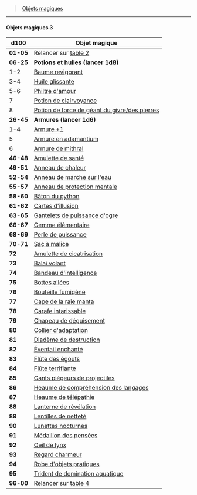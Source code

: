 ﻿---
!GenericItem
Id: magicitems_hd.md#objets-magiques-3
ParentLink: magicitems_hd.md#objets-magiques
Name: Objets magiques 3
ParentName: Objets magiques
NameLevel: 4
Attributes:
  Name: Objets magiques 3
  Markdown: >+
    #### <!--Name-->Objets magiques 3<!--/Name-->


    |d100|Objet magique|

    |---|---|

    |**01-05**|Relancer sur [table 2](hd_magicitems_objets_magiques_2.md)|

    |**06-25**|**Potions et huiles (lancer 1d8)**|

    |1-2|[Baume revigorant](hd_magicitems_az_baume_revigorant.md)|

    |3-4|[Huile glissante](hd_magicitems_az_huile_glissante.md)|

    |5-6|[Philtre d'amour](hd_magicitems_az_philtre_damour.md)|

    |7|[Potion de clairvoyance](hd_magicitems_az_potion_de_clairvoyance.md)|

    |8|[Potion de force de géant du givre/des pierres](hd_magicitems_az_potion_de_force_de_geant.md)|

    |**26-45**|**Armures (lancer 1d6)**|

    |1-4|[Armure +1](hd_magicitems_az_armure_1_2_ou_3.md)|

    |5|[Armure en adamantium](hd_magicitems_az_armure_en_adamantium.md)|

    |6|[Armure de mithral](hd_magicitems_az_armure_de_mithral.md)|

    |**46-48**|[Amulette de santé](hd_magicitems_az_amulette_de_sante.md)|

    |**49-51**|[Anneau de chaleur](hd_magicitems_az_anneau_de_chaleur.md)|

    |**52-54**|[Anneau de marche sur l'eau](hd_magicitems_az_anneau_de_marche_sur_leau.md)|

    |**55-57**|[Anneau de protection mentale](hd_magicitems_az_anneau_de_protection_mentale.md)|

    |**58-60**|[Bâton du python](hd_magicitems_az_baton_du_python.md)|

    |**61-62**|[Cartes d'illusion](hd_magicitems_az_cartes_dillusion.md)|

    |**63-65**|[Gantelets de puissance d'ogre](hd_magicitems_az_gantelets_de_puissance_dogre.md)|

    |**66-67**|[Gemme élémentaire](hd_magicitems_az_gemme_elementaire.md)|

    |**68-69**|[Perle de puissance](hd_magicitems_az_perle_de_puissance.md)|

    |**70-71**|[Sac à malice](hd_magicitems_az_sac_a_malice.md)|

    |**72**|[Amulette de cicatrisation](hd_magicitems_az_amulette_de_cicatrisation.md)|

    |**73**|[Balai volant](hd_magicitems_az_balai_volant.md)|

    |**74**|[Bandeau d'intelligence](hd_magicitems_az_bandeau_dintelligence.md)|

    |**75**|[Bottes ailées](hd_magicitems_az_bottes_ailees.md)|

    |**76**|[Bouteille fumigène](hd_magicitems_az_bouteille_fumigene.md)|

    |**77**|[Cape de la raie manta](hd_magicitems_az_cape_de_la_raie_manta.md)|

    |**78**|[Carafe intarissable](hd_magicitems_az_carafe_intarissable.md)|

    |**79**|[Chapeau de déguisement](hd_magicitems_az_chapeau_de_deguisement.md)|

    |**80**|[Collier d'adaptation](hd_magicitems_az_collier_dadaptation.md)|

    |**81**|[Diadème de destruction](hd_magicitems_az_diademe_de_destruction.md)|

    |**82**|[Éventail enchanté](hd_magicitems_az_eventail_enchante.md)|

    |**83**|[Flûte des égouts](hd_magicitems_az_flute_des_egouts.md)|

    |**84**|[Flûte terrifiante](hd_magicitems_az_flute_terrifiante.md)|

    |**85**|[Gants piégeurs de projectiles](hd_magicitems_az_gants_piegeurs_de_projectiles.md)|

    |**86**|[Heaume de compréhension des langages](hd_magicitems_az_heaume_de_comprehension_des_langages.md)|

    |**87**|[Heaume de télépathie](hd_magicitems_az_heaume_de_telepathie.md)|

    |**88**|[Lanterne de révélation](hd_magicitems_az_lanterne_de_revelation.md)|

    |**89**|[Lentilles de netteté](hd_magicitems_az_lentilles_de_nettete.md)|

    |**90**|[Lunettes nocturnes](hd_magicitems_az_lunettes_nocturnes.md)|

    |**91**|[Médaillon des pensées](hd_magicitems_az_medaillon_des_pensees.md)|

    |**92**|[Oeil de lynx](hd_magicitems_az_oeil_de_lynx.md)|

    |**93**|[Regard charmeur](hd_magicitems_az_regard_charmeur.md)|

    |**94**|[Robe d'objets pratiques](hd_magicitems_az_robe_dobjets_pratiques.md)|

    |**95**|[Trident de domination aquatique](hd_magicitems_az_trident_de_domination_aquatique.md)|

    |**96-00**|Relancer sur [table 4](hd_magicitems_objets_magiques_4.md)|

AttributesDictionary: >+
  Name: Objets magiques 3

  Markdown: >+

    #### <!--Name-->Objets magiques 3<!--/Name-->





    |d100|Objet magique|



    |---|---|



    |**01-05**|Relancer sur [table 2](hd_magicitems_objets_magiques_2.md)|



    |**06-25**|**Potions et huiles (lancer 1d8)**|



    |1-2|[Baume revigorant](hd_magicitems_az_baume_revigorant.md)|



    |3-4|[Huile glissante](hd_magicitems_az_huile_glissante.md)|



    |5-6|[Philtre d'amour](hd_magicitems_az_philtre_damour.md)|



    |7|[Potion de clairvoyance](hd_magicitems_az_potion_de_clairvoyance.md)|



    |8|[Potion de force de géant du givre/des pierres](hd_magicitems_az_potion_de_force_de_geant.md)|



    |**26-45**|**Armures (lancer 1d6)**|



    |1-4|[Armure +1](hd_magicitems_az_armure_1_2_ou_3.md)|



    |5|[Armure en adamantium](hd_magicitems_az_armure_en_adamantium.md)|



    |6|[Armure de mithral](hd_magicitems_az_armure_de_mithral.md)|



    |**46-48**|[Amulette de santé](hd_magicitems_az_amulette_de_sante.md)|



    |**49-51**|[Anneau de chaleur](hd_magicitems_az_anneau_de_chaleur.md)|



    |**52-54**|[Anneau de marche sur l'eau](hd_magicitems_az_anneau_de_marche_sur_leau.md)|



    |**55-57**|[Anneau de protection mentale](hd_magicitems_az_anneau_de_protection_mentale.md)|



    |**58-60**|[Bâton du python](hd_magicitems_az_baton_du_python.md)|



    |**61-62**|[Cartes d'illusion](hd_magicitems_az_cartes_dillusion.md)|



    |**63-65**|[Gantelets de puissance d'ogre](hd_magicitems_az_gantelets_de_puissance_dogre.md)|



    |**66-67**|[Gemme élémentaire](hd_magicitems_az_gemme_elementaire.md)|



    |**68-69**|[Perle de puissance](hd_magicitems_az_perle_de_puissance.md)|



    |**70-71**|[Sac à malice](hd_magicitems_az_sac_a_malice.md)|



    |**72**|[Amulette de cicatrisation](hd_magicitems_az_amulette_de_cicatrisation.md)|



    |**73**|[Balai volant](hd_magicitems_az_balai_volant.md)|



    |**74**|[Bandeau d'intelligence](hd_magicitems_az_bandeau_dintelligence.md)|



    |**75**|[Bottes ailées](hd_magicitems_az_bottes_ailees.md)|



    |**76**|[Bouteille fumigène](hd_magicitems_az_bouteille_fumigene.md)|



    |**77**|[Cape de la raie manta](hd_magicitems_az_cape_de_la_raie_manta.md)|



    |**78**|[Carafe intarissable](hd_magicitems_az_carafe_intarissable.md)|



    |**79**|[Chapeau de déguisement](hd_magicitems_az_chapeau_de_deguisement.md)|



    |**80**|[Collier d'adaptation](hd_magicitems_az_collier_dadaptation.md)|



    |**81**|[Diadème de destruction](hd_magicitems_az_diademe_de_destruction.md)|



    |**82**|[Éventail enchanté](hd_magicitems_az_eventail_enchante.md)|



    |**83**|[Flûte des égouts](hd_magicitems_az_flute_des_egouts.md)|



    |**84**|[Flûte terrifiante](hd_magicitems_az_flute_terrifiante.md)|



    |**85**|[Gants piégeurs de projectiles](hd_magicitems_az_gants_piegeurs_de_projectiles.md)|



    |**86**|[Heaume de compréhension des langages](hd_magicitems_az_heaume_de_comprehension_des_langages.md)|



    |**87**|[Heaume de télépathie](hd_magicitems_az_heaume_de_telepathie.md)|



    |**88**|[Lanterne de révélation](hd_magicitems_az_lanterne_de_revelation.md)|



    |**89**|[Lentilles de netteté](hd_magicitems_az_lentilles_de_nettete.md)|



    |**90**|[Lunettes nocturnes](hd_magicitems_az_lunettes_nocturnes.md)|



    |**91**|[Médaillon des pensées](hd_magicitems_az_medaillon_des_pensees.md)|



    |**92**|[Oeil de lynx](hd_magicitems_az_oeil_de_lynx.md)|



    |**93**|[Regard charmeur](hd_magicitems_az_regard_charmeur.md)|



    |**94**|[Robe d'objets pratiques](hd_magicitems_az_robe_dobjets_pratiques.md)|



    |**95**|[Trident de domination aquatique](hd_magicitems_az_trident_de_domination_aquatique.md)|



    |**96-00**|Relancer sur [table 4](hd_magicitems_objets_magiques_4.md)|



---
> [Objets magiques](hd_magicitems.md)

---

#### Objets magiques 3

|d100|Objet magique|
|---|---|
|**01-05**|Relancer sur [table 2](hd_magicitems_objets_magiques_2.md)|
|**06-25**|**Potions et huiles (lancer 1d8)**|
|1-2|[Baume revigorant](hd_magicitems_az_baume_revigorant.md)|
|3-4|[Huile glissante](hd_magicitems_az_huile_glissante.md)|
|5-6|[Philtre d'amour](hd_magicitems_az_philtre_damour.md)|
|7|[Potion de clairvoyance](hd_magicitems_az_potion_de_clairvoyance.md)|
|8|[Potion de force de géant du givre/des pierres](hd_magicitems_az_potion_de_force_de_geant.md)|
|**26-45**|**Armures (lancer 1d6)**|
|1-4|[Armure +1](hd_magicitems_az_armure_1_2_ou_3.md)|
|5|[Armure en adamantium](hd_magicitems_az_armure_en_adamantium.md)|
|6|[Armure de mithral](hd_magicitems_az_armure_de_mithral.md)|
|**46-48**|[Amulette de santé](hd_magicitems_az_amulette_de_sante.md)|
|**49-51**|[Anneau de chaleur](hd_magicitems_az_anneau_de_chaleur.md)|
|**52-54**|[Anneau de marche sur l'eau](hd_magicitems_az_anneau_de_marche_sur_leau.md)|
|**55-57**|[Anneau de protection mentale](hd_magicitems_az_anneau_de_protection_mentale.md)|
|**58-60**|[Bâton du python](hd_magicitems_az_baton_du_python.md)|
|**61-62**|[Cartes d'illusion](hd_magicitems_az_cartes_dillusion.md)|
|**63-65**|[Gantelets de puissance d'ogre](hd_magicitems_az_gantelets_de_puissance_dogre.md)|
|**66-67**|[Gemme élémentaire](hd_magicitems_az_gemme_elementaire.md)|
|**68-69**|[Perle de puissance](hd_magicitems_az_perle_de_puissance.md)|
|**70-71**|[Sac à malice](hd_magicitems_az_sac_a_malice.md)|
|**72**|[Amulette de cicatrisation](hd_magicitems_az_amulette_de_cicatrisation.md)|
|**73**|[Balai volant](hd_magicitems_az_balai_volant.md)|
|**74**|[Bandeau d'intelligence](hd_magicitems_az_bandeau_dintelligence.md)|
|**75**|[Bottes ailées](hd_magicitems_az_bottes_ailees.md)|
|**76**|[Bouteille fumigène](hd_magicitems_az_bouteille_fumigene.md)|
|**77**|[Cape de la raie manta](hd_magicitems_az_cape_de_la_raie_manta.md)|
|**78**|[Carafe intarissable](hd_magicitems_az_carafe_intarissable.md)|
|**79**|[Chapeau de déguisement](hd_magicitems_az_chapeau_de_deguisement.md)|
|**80**|[Collier d'adaptation](hd_magicitems_az_collier_dadaptation.md)|
|**81**|[Diadème de destruction](hd_magicitems_az_diademe_de_destruction.md)|
|**82**|[Éventail enchanté](hd_magicitems_az_eventail_enchante.md)|
|**83**|[Flûte des égouts](hd_magicitems_az_flute_des_egouts.md)|
|**84**|[Flûte terrifiante](hd_magicitems_az_flute_terrifiante.md)|
|**85**|[Gants piégeurs de projectiles](hd_magicitems_az_gants_piegeurs_de_projectiles.md)|
|**86**|[Heaume de compréhension des langages](hd_magicitems_az_heaume_de_comprehension_des_langages.md)|
|**87**|[Heaume de télépathie](hd_magicitems_az_heaume_de_telepathie.md)|
|**88**|[Lanterne de révélation](hd_magicitems_az_lanterne_de_revelation.md)|
|**89**|[Lentilles de netteté](hd_magicitems_az_lentilles_de_nettete.md)|
|**90**|[Lunettes nocturnes](hd_magicitems_az_lunettes_nocturnes.md)|
|**91**|[Médaillon des pensées](hd_magicitems_az_medaillon_des_pensees.md)|
|**92**|[Oeil de lynx](hd_magicitems_az_oeil_de_lynx.md)|
|**93**|[Regard charmeur](hd_magicitems_az_regard_charmeur.md)|
|**94**|[Robe d'objets pratiques](hd_magicitems_az_robe_dobjets_pratiques.md)|
|**95**|[Trident de domination aquatique](hd_magicitems_az_trident_de_domination_aquatique.md)|
|**96-00**|Relancer sur [table 4](hd_magicitems_objets_magiques_4.md)|


